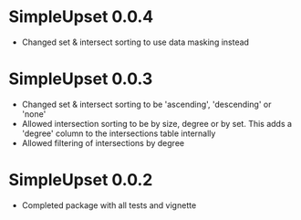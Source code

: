 # SimpleUpset 0.0.4

* Changed set & intersect sorting to use data masking instead

# SimpleUpset 0.0.3

* Changed set & intersect sorting to be 'ascending', 'descending' or 'none'
* Allowed intersection sorting to be by size, degree or by set. This adds a 'degree' column to the intersections table internally
* Allowed filtering of intersections by degree


# SimpleUpset 0.0.2

* Completed package with all tests and vignette
